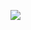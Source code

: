 ![](https://github.com/heskinstad/SoftwareEngineering_Antikvitetsplattform/actions/workflows/main.yml/badge.svg)